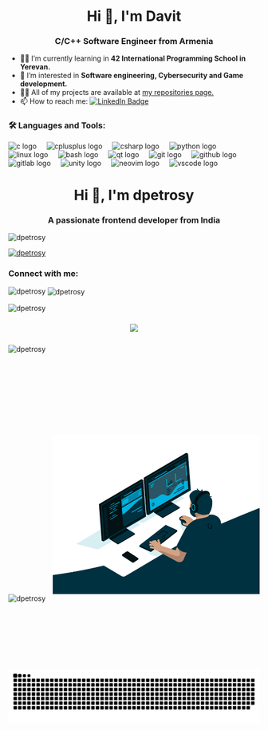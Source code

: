 <h1 align="center">Hi 👋, I'm Davit</h1>
<h3 align="center">C/C++ Software Engineer from Armenia</h3>

* 👨‍🎓 I’m currently learning in **42 International Programming School in Yerevan.**
* 👀 I’m interested in **Software engineering, Cybersecurity and Game development.**
* 👨‍💻 All of my projects are available at [my repositories page.](https://github.com/dpetrosy?tab=repositories)
* 📫 How to reach me:                  <a href="https://www.linkedin.com/in/dpetrosy/">
    <img src="https://img.shields.io/badge/LinkedIn-blue?style=for-the-badge&logo=linkedin&logoColor=white" alt="LinkedIn Badge" height="20"/> </a>

<h3 align="left">🛠️ Languages and Tools:</h3>
<div align="left">
  <img src="https://skillicons.dev/icons?i=c" height="40" alt="c logo"  />
  <img width=12" />
  <img src="https://skillicons.dev/icons?i=cpp" height="40" alt="cplusplus logo"  />
  <img width="12" />
  <img src="https://skillicons.dev/icons?i=cs" height="40" alt="csharp logo"  />
  <img width="12" />
  <img src="https://skillicons.dev/icons?i=py" height="40" alt="python logo"  />
  <img width="12" />
  <img src="https://skillicons.dev/icons?i=linux" height="40" alt="linux logo"  />
  <img width="12" />
  <img src="https://skillicons.dev/icons?i=bash" height="40" alt="bash logo"  />
  <img width="12" />
  <img src="https://skillicons.dev/icons?i=qt" height="40" alt="qt logo"  />
  <img width="12" />
  <img src="https://skillicons.dev/icons?i=git" height="40" alt="git logo"  />
  <img width="12" />
  <img src="https://skillicons.dev/icons?i=github" height="40" alt="github logo"  />
  <img width="12" />
  <img src="https://skillicons.dev/icons?i=gitlab" height="40" alt="gitlab logo"  />
  <img width="12" />
  <img src="https://skillicons.dev/icons?i=unity" height="40" alt="unity logo"  />
  <img width="12" />
  <img src="https://skillicons.dev/icons?i=neovim" height="40" alt="neovim logo"  />
  <img width="12" />
  <img src="https://skillicons.dev/icons?i=vscode" height="40" alt="vscode logo"  />
</div>






<h1 align="center">Hi 👋, I'm dpetrosy</h1>
<h3 align="center">A passionate frontend developer from India</h3>

<p align="left"> <img src="https://komarev.com/ghpvc/?username=dpetrosy&label=Profile%20views&color=0e75b6&style=flat" alt="dpetrosy" /> </p>

<p align="left"> <a href="https://github.com/ryo-ma/github-profile-trophy"><img src="https://github-profile-trophy.vercel.app/?username=dpetrosy" alt="dpetrosy" /></a> </p>

<h3 align="left">Connect with me:</h3>
<p align="left">
</p>

<p><img align="left" src="https://github-readme-stats.vercel.app/api/top-langs?username=dpetrosy&show_icons=true&locale=en&layout=compact" alt="dpetrosy" /></p>

<p>&nbsp;<img align="center" src="https://github-readme-stats.vercel.app/api?username=dpetrosy&show_icons=true&locale=en" alt="dpetrosy" /></p>

<p><img align="center" src="https://github-readme-streak-stats.herokuapp.com/?user=dpetrosy&" alt="dpetrosy" /></p>


###

<div align="center">
  <img src="https://visitor-badge.laobi.icu/badge?page_id=dpetrosy.dpetrosy&left_color=aqua&right_color=antiquewhite"  />
</div>

###

<p><img align="left" src="https://github-readme-stats.vercel.app/api/top-langs?username=dpetrosy&show_icons=true&locale=en&layout=compact" alt="dpetrosy" width="380" height="180" /></p>

<img align="right" alt="GIF" src="https://github.com/dpetrosy/dpetrosy/blob/master/code.gif?raw=true" width="415" height="320" />

<p>&nbsp;<img align="left" src="https://github-readme-stats.vercel.app/api?username=dpetrosy&show_icons=true&locale=en" alt="dpetrosy" width="380" height="150" /></p>

<p align="center">
  <a href="https://github.com/dpetrosy">
    <img src="https://raw.githubusercontent.com/Platane/snk/output/github-contribution-grid-snake.svg">
  </a>
</p>

